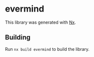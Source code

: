 # evermind

This library was generated with [Nx](https://nx.dev).

## Building

Run `nx build evermind` to build the library.
